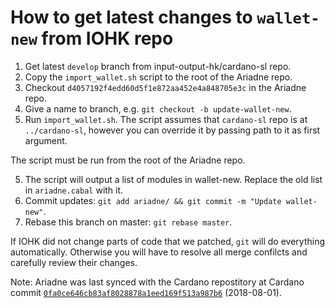 How to get latest changes to `wallet-new` from IOHK repo
========================================================

1. Get latest `develop` branch from input-output-hk/cardano-sl repo.
2. Copy the `import_wallet.sh` script to the root of the Ariadne repo.
3. Checkout `d4057192f4edd60d5f1e872aa452e4a848705e3c` in the Ariadne repo.
4. Give a name to branch, e.g. `git checkout -b update-wallet-new`.
5. Run `import_wallet.sh`. The script assumes that `cardano-sl` repo is at
`../cardano-sl`, however you can override it by passing path to it as first argument.

The script must be run from the root of the Ariadne repo.

5. The script will output a list of modules in wallet-new. Replace the old list in `ariadne.cabal` with it.
6. Commit updates: `git add ariadne/ && git commit -m "Update wallet-new"`.
7. Rebase this branch on master: `git rebase master`.

If IOHK did not change parts of code that we patched, `git` will do everything automatically.
Otherwise you will have to resolve all merge confilcts and carefully review their changes.

Note: Ariadne was last synced with the Cardano repostitory at Cardano commit [`0fa0ce646cb83af8028878a1eed169f513a987b6`](https://github.com/input-output-hk/cardano-sl/tree/0fa0ce646cb83af8028878a1eed169f513a987b6) (2018-08-01).
